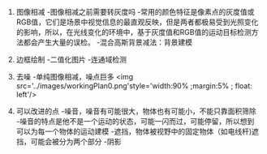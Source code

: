 1. 图像相减 
	-图像相减之前需要转灰度吗
		-常用的颜色特征是像素点的灰度值或RGB值，它们是场景中视觉信息的最直观反映，但是两者都极易受到光照变化的影响，所以，在光线变化的环境中，基于灰度值和RGB值的运动目标检测方法都会产生大量的误检。
	-混合高斯背景减法：背景建模
2. 边框绘制 
	-二值化图片
	-连通域检测
3. 去噪
	-单纯图像相减，噪点巨多
	<img src='../images/workingPlan0.png'style='width:90% ;margin:5% ; float: left'/>

4. 可以改进的点
	-噪音，噪音有可能很大，物体也有可能小，不能只靠面积筛除
		-噪音的特点是他不是一个运动的状态，可能一闪而过，可能停留，所以想到可以为每一个物体的运动建模
	-遮挡，物体被视野中的固定物体（如电线杆)遮挡，可能会被分为两个部分
	-阴影